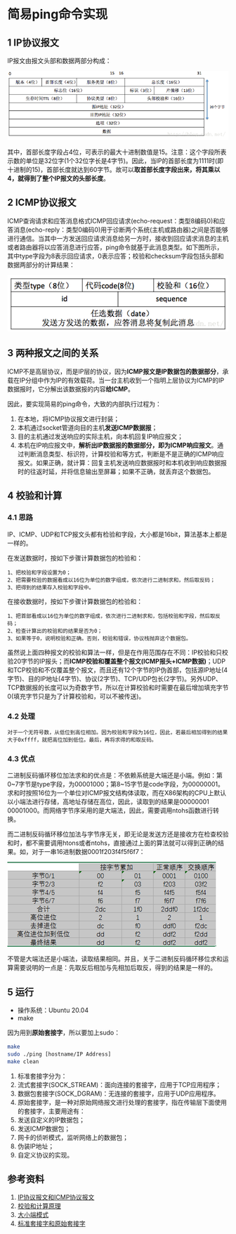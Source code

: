 # 简易ping命令实现

## 1 IP协议报文

IP报文由报文头部和数据两部分构成：

![IP报文](images/IP报文.jpg)

其中，首部长度字段占4位，可表示的最大十进制数值是15。注意：这个字段所表示数的单位是32位字(1个32位字长是4字节)。因此，当IP的首部长度为1111时(即十进制的15)，首部长度就达到60字节。故可以**取首部长度字段出来，将其乘以4，就得到了整个IP报文的头部长度**。

## 2 ICMP协议报文

ICMP查询请求和应答消息格式ICMP回应请求(echo-request：类型8编码0)和应答消息(echo-reply：类型0编码0)用于诊断两个系统(主机或路由器)之间是否能够进行通信。当其中一方发送回应请求消息给另一方时，接收到回应请求消息的主机或者路由器将以应答消息进行应答，ping命令就基于此消息类型。如下图所示，其中type字段为8表示回应请求，0表示应答；校验和checksum字段包括头部和数据两部分的计算结果：

![ICMP报文](images/ICMP报文.jpg)

## 3 两种报文之间的关系

ICMP不是高层协议，而是IP层的协议，因为**ICMP报文是IP数据包的数据部分**，承载在IP分组中作为IP的有效载荷。当一台主机收到一个指明上层协议为ICMP的IP数据报时，它分解出该数据报的内容**给ICMP**。

因此，要实现简易的ping命令，大致的内部执行过程为：

1. 在本地，将ICMP协议报文进行封装；
2. 本机通过socket管道向目的主机**发送ICMP数据报**；
3. 目的主机通过发送响应的实际主机，向本机回复IP响应报文；
4. 本机在IP响应报文中，**解析出IP数据报的数据部分，即为ICMP响应报文**。通过判断消息类型、标识符，计算校验和等方式，判断是不是正确的ICMP响应报文。如果正确，就计算：回复主机发送响应数据报时和本机收到响应数据报时的往返时延，并将信息输出至屏幕；如果不正确，就丢弃这个数据包。

## 4 校验和计算

### 4.1 思路

IP、ICMP、UDP和TCP报文头都有检验和字段，大小都是16bit，算法基本上都是一样的。

在发送数据时，按如下步骤计算数据包的检验和：

```
1、把校验和字段设置为0；
2、把需要校验的数据看成以16位为单位的数字组成，依次进行二进制求和，然后取反码；
3、把得到的结果存入校验和字段中。
```

在接收数据时，按如下步骤计算数据包的检验和：

```
1、把首部看成以16位为单位的数字组成，依次进行二进制求和，包括校验和字段，然后取反码；
2、检查计算出的校验和的结果是否为0；
3、如果等于0，说明校验和正确。否则，校验和错误，协议栈抛弃这个数据包。
```

虽然说上面四种报文的校验和算法一样，但是在作用范围存在不同：IP校验和只校验20字节的IP报头；而**ICMP校验和覆盖整个报文(ICMP报头+ICMP数据)**；UDP和TCP校验和不仅覆盖整个报文，而且还有12个字节的IP伪首部，包括源IP地址(4字节)、目的IP地址(4字节)、协议(2字节)、TCP/UDP包长(2字节)。另外UDP、TCP数据报的长度可以为奇数字节，所以在计算校验和时需要在最后增加填充字节0(填充字节只是为了计算校验和，可以不被传送)。

### 4.2 处理

```
对于一个无符号数，从低位到高位相加。因为校验和字段为16位，因此，若最后相加得到的结果大于0xffff，就把高位加到低位。最后，再将求得的和取反码。
```

### 4.3 优点

二进制反码循环移位加法求和的优点是：不依赖系统是大端还是小端。例如：第0~7字节是type字段，为00001000；第8~15字节是code字段，为00000001。求和时按照16位为一个单位对ICMP报文结构体读取，而在X86架构的CPU上默认以小端法进行存储，高地址存储在高位，因此，读取到的结果是00000001 00001000。而网络字节序采用的是大端法，因此，需要调用ntohs函数进行转换。

而二进制反码循环移位加法与字节序无关，即无论是发送方还是接收方在检查校验和时，都不需要调用htons或者ntohs，直接通过上面的算法就可以得到正确的结果。如，对于一串16进制数据0001f203f4f5f6f7：

![求和](images/求和.jpg)

不管是大端法还是小端法，读取结果相同。并且，关于二进制反码循环移位求和运算需要说明的一点是：先取反后相加与先相加后取反，得到的结果是一样的。

## 5 运行

- 操作系统：Ubuntu 20.04
- make

因为用到**原始套接字**，所以要加上sudo：

```sh
make
sudo ./ping [hostname/IP Address]
make clean
```

1. 标准套接字分为：
  1. 流式套接字(SOCK_STREAM)：面向连接的套接字，应用于TCP应用程序；
  2. 数据包套接字(SOCK_DGRAM)：无连接的套接字，应用于UDP应用程序。
2. 原始套接字，是一种对原始网络报文进行处理的套接字，指在传输层下面使用的套接字，主要用途有：
  1. 发送自定义的IP数据包；
  2. 发送ICMP数据包；
  3. 网卡的侦听模式，监听网络上的数据包；
  4. 伪装IP地址；
  5. 自定义协议的实现。

## 参考资料

1. [IP协议报文和ICMP协议报文](https://blog.csdn.net/u014634338/article/details/48951345)
2. [校验和计算原理](https://blog.csdn.net/axiqia/article/details/52704061?utm_medium=distribute.pc_aggpage_search_result.none-task-blog-2~aggregatepage~first_rank_ecpm_v1~rank_aggregation-2-52704061.pc_agg_rank_aggregation&utm_term=icmp%E6%A0%A1%E9%AA%8C%E5%92%8C%E5%8E%9F%E7%90%86&spm=1000.2123.3001.4430)
3. [大小端模式](https://baike.baidu.com/item/%E5%A4%A7%E5%B0%8F%E7%AB%AF%E6%A8%A1%E5%BC%8F/6750542?fr=aladdin)
4. [标准套接字和原始套接字](https://www.cnblogs.com/wanghao-boke/p/11655015.html)